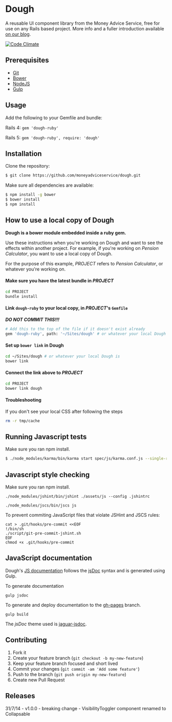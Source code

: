 # Dough

A reusable UI component library from the Money Advice Service, free for use on any Rails based project. More info and a fuller introduction available [on our blog](http://making.moneyadviceservice.org.uk/2015/01/making-with-dough/).

[![Code Climate](https://codeclimate.com/github/moneyadviceservice/dough/badges/gpa.svg)](https://codeclimate.com/github/moneyadviceservice/dough)

## Prerequisites

* [Git]
* [Bower]
* [NodeJS]
* [Gulp]

## Usage

Add the following to your Gemfile and bundle:

Rails 4:
`gem 'dough-ruby'`

Rails 5:
`gem 'dough-ruby', require: 'dough'`

## Installation

Clone the repository:

```sh
$ git clone https://github.com/moneyadviceservice/dough.git
```

Make sure all dependencies are available:

```sh
$ npm install -g bower
$ bower install
$ npm install
```

## How to use a local copy of Dough

**Dough is a bower module embedded inside a ruby gem.**

Use these instructions when you're working on Dough and want to
see the effects within another project. For example, if you're working on _Pension Calculator_,
you want to use a local copy of Dough.

For the purpose of this example, _PROJECT_ refers to _Pension Calculator_, or whatever you're working on.

#### Make sure you have the latest bundle in _PROJECT_

```sh
cd PROJECT
bundle install
```

#### Link `dough-ruby` to your local copy, in _PROJECT_'s `Gemfile`

***DO NOT COMMIT THIS!!!***

```sh
# Add this to the top of the file if it doesn't exist already
gem 'dough-ruby', path: '~/Sites/dough' # or whatever your local Dough is
```

#### Set up `bower link` in Dough

```sh
cd ~/Sites/dough # or whatever your local Dough is
bower link
```

#### Connect the link above to _PROJECT_

```sh
cd PROJECT
bower link dough
```

#### Troubleshooting

If you don't see your local CSS after following the steps

```sh
rm -r tmp/cache
```

## Running Javascript tests

Make sure you ran npm install.

```sh
$ ./node_modules/karma/bin/karma start spec/js/karma.conf.js --single-run
```

## Javascript style checking

Make sure you ran npm install.
```
./node_modules/jshint/bin/jshint ./assets/js --config .jshintrc
```

```
./node_modules/jscs/bin/jscs js
```

To prevent commiting JavaScript files that violate JSHint and JSCS rules:

```shell
cat > .git/hooks/pre-commit <<EOF
!/bin/sh
./script/git-pre-commit-jshint.sh
EOF
chmod +x .git/hooks/pre-commit
```

## JavaScript documentation

Dough's [JS documentation](http://moneyadviceservice.github.io/dough) follows the [jsDoc](https://github.com/jsdoc3/jsdoc) syntax and is generated using Gulp.

To generate documentation

```shell
gulp jsdoc
```

To generate and deploy documentation to the [gh-pages](https://github.com/moneyadviceservice/dough/tree/gh-pages) branch.

```shell
gulp build
```

The *jsDoc* theme used is [jaguar-jsdoc](https://github.com/davidshimjs/jaguarjs-jsdoc).

## Contributing

1. Fork it
2. Create your feature branch (`git checkout -b my-new-feature`)
3. Keep your feature branch focused and short lived
4. Commit your changes (`git commit -am 'Add some feature'`)
5. Push to the branch (`git push origin my-new-feature`)
6. Create new Pull Request


[bower]: http://bower.io
[git]: http://git-scm.com
[nodejs]: http://nodejs.org/
[gulp]: https://github.com/gulpjs/gulp/blob/master/docs/getting-started.md

## Releases
31/7/14 - v1.0.0 - breaking change - VisibilityToggler component renamed to Collapsable
